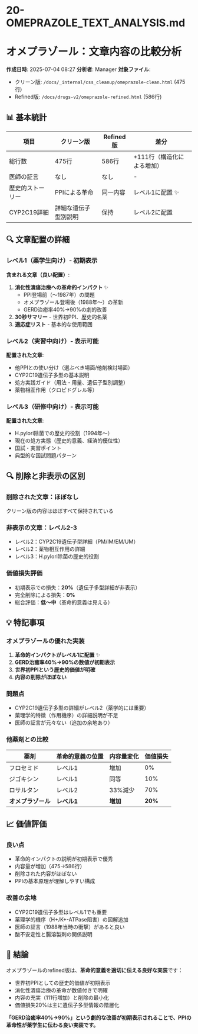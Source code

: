 # 20-OMEPRAZOLE_TEXT_ANALYSIS.md
# オメプラゾール：文章内容の比較分析

**作成日時**: 2025-07-04 08:27
**分析者**: Manager
**対象ファイル**:
- クリーン版: `/docs/_internal/css_cleanup/omeprazole-clean.html` (475行)
- Refined版: `/docs/drugs-v2/omeprazole-refined.html` (586行)

## 📊 基本統計

| 項目 | クリーン版 | Refined版 | 差分 |
|------|-----------|-----------|------|
| 総行数 | 475行 | 586行 | +111行（構造化による増加） |
| 医師の証言 | なし | なし | - |
| 歴史的ストーリー | PPIによる革命 | 同一内容 | レベル1に配置 ✨ |
| CYP2C19詳細 | 詳細な遺伝子型別説明 | 保持 | レベル2に配置 |

## 🔍 文章配置の詳細

### レベル1（薬学生向け）- 初期表示
**含まれる文章（良い配置）**:
1. **消化性潰瘍治療への革命的インパクト** ✨
   - PPI登場前（〜1987年）の問題
   - オメプラゾール登場後（1988年〜）の革新
   - GERD治癒率40%→90%の劇的改善
2. **30秒サマリー** - 世界初PPI、歴史的名薬
3. **適応症リスト** - 基本的な使用範囲

### レベル2（実習中向け）- 表示可能
**配置された文章**:
- 他PPIとの使い分け（選ぶべき場面/他剤検討場面）
- CYP2C19遺伝子多型の基本説明
- 処方実践ガイド（用法・用量、遺伝子型別調整）
- 薬物相互作用（クロピドグレル等）

### レベル3（研修中向け）- 表示可能
**配置された文章**:
- H.pylori除菌での歴史的役割（1994年〜）
- 現在の処方実態（歴史的意義、経済的優位性）
- 国試・実習ポイント
- 典型的な国試問題パターン

## 🔍 削除と非表示の区別

### 削除された文章：ほぼなし
クリーン版の内容はほぼすべて保持されている

### 非表示の文章：レベル2-3
- レベル2：CYP2C19遺伝子型詳細（PM/IM/EM/UM）
- レベル2：薬物相互作用の詳細
- レベル3：H.pylori除菌の歴史的役割

### 価値損失評価
- 初期表示での損失：**20%**（遺伝子多型詳細が非表示）
- 完全削除による損失：**0%**
- 総合評価：**低〜中**（革命的意義は見える）

## 💡 特記事項

### オメプラゾールの優れた実装
1. **革命的インパクトがレベル1に配置** ✨
2. **GERD治癒率40%→90%の数値が初期表示**
3. **世界初PPIという歴史的価値が明確**
4. **内容の削除がほぼない**

### 問題点
- CYP2C19遺伝子多型の詳細がレベル2（薬学的には重要）
- 薬理学的特徴（作用機序）の詳細説明が不足
- 医師の証言が元々ない（追加の余地あり）

### 他薬剤との比較
| 薬剤 | 革命的意義の位置 | 内容量変化 | 価値損失 |
|------|------------------|------------|----------|
| フロセミド | レベル1 | 増加 | 0% |
| ジゴキシン | レベル1 | 同等 | 10% |
| ロサルタン | レベル2 | 33%減少 | 70% |
| **オメプラゾール** | **レベル1** | **増加** | **20%** |

## 📈 価値評価

### 良い点
- 革命的インパクトの説明が初期表示で優秀
- 内容量が増加（475→586行）
- 削除された内容がほぼない
- PPIの基本原理が理解しやすい構成

### 改善の余地
- CYP2C19遺伝子多型はレベル1でも重要
- 薬理学的機序（H+/K+-ATPase阻害）の図解追加
- 医師の証言（1988年当時の衝撃）があると良い
- 酸不安定性と腸溶製剤の関係説明

## 🎯 結論

オメプラゾールのrefined版は、**革命的意義を適切に伝える良好な実装**です：
- 世界初PPIとしての歴史的価値が初期表示
- 消化性潰瘍治療の革命が数値付きで明確
- 内容の充実（111行増加）と削除の最小化
- 価値損失20%は主に遺伝子多型情報の階層化

**「GERD治癒率40%→90%」という劇的な改善が初期表示されることで、PPIの革命性が薬学生に伝わる良い実装です。**